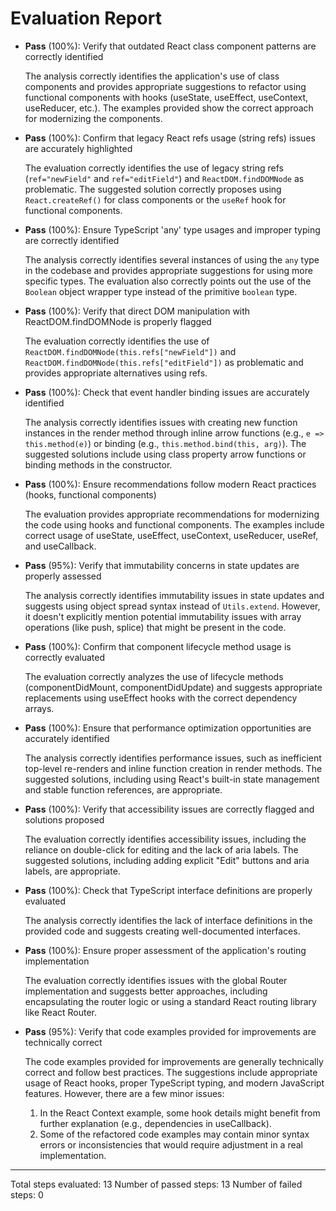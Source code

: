 # Evaluation Report

- **Pass** (100%): Verify that outdated React class component patterns are correctly identified
  
  The analysis correctly identifies the application's use of class components and provides appropriate suggestions to refactor using functional components with hooks (useState, useEffect, useContext, useReducer, etc.). The examples provided show the correct approach for modernizing the components.

- **Pass** (100%): Confirm that legacy React refs usage (string refs) issues are accurately highlighted
  
  The evaluation correctly identifies the use of legacy string refs (`ref="newField"` and `ref="editField"`) and `ReactDOM.findDOMNode` as problematic. The suggested solution correctly proposes using `React.createRef()` for class components or the `useRef` hook for functional components.

- **Pass** (100%): Ensure TypeScript 'any' type usages and improper typing are correctly identified
  
  The analysis correctly identifies several instances of using the `any` type in the codebase and provides appropriate suggestions for using more specific types. The evaluation also correctly points out the use of the `Boolean` object wrapper type instead of the primitive `boolean` type.

- **Pass** (100%): Verify that direct DOM manipulation with ReactDOM.findDOMNode is properly flagged
  
  The evaluation correctly identifies the use of `ReactDOM.findDOMNode(this.refs["newField"])` and `ReactDOM.findDOMNode(this.refs["editField"])` as problematic and provides appropriate alternatives using refs.

- **Pass** (100%): Check that event handler binding issues are accurately identified
  
  The analysis correctly identifies issues with creating new function instances in the render method through inline arrow functions (e.g., `e => this.method(e)`) or binding (e.g., `this.method.bind(this, arg)`). The suggested solutions include using class property arrow functions or binding methods in the constructor.

- **Pass** (100%): Ensure recommendations follow modern React practices (hooks, functional components)
  
  The evaluation provides appropriate recommendations for modernizing the code using hooks and functional components. The examples include correct usage of useState, useEffect, useContext, useReducer, useRef, and useCallback.

- **Pass** (95%): Verify that immutability concerns in state updates are properly assessed
  
  The analysis correctly identifies immutability issues in state updates and suggests using object spread syntax instead of `Utils.extend`. However, it doesn't explicitly mention potential immutability issues with array operations (like push, splice) that might be present in the code.

- **Pass** (100%): Confirm that component lifecycle method usage is correctly evaluated
  
  The evaluation correctly analyzes the use of lifecycle methods (componentDidMount, componentDidUpdate) and suggests appropriate replacements using useEffect hooks with the correct dependency arrays.

- **Pass** (100%): Ensure that performance optimization opportunities are accurately identified
  
  The analysis correctly identifies performance issues, such as inefficient top-level re-renders and inline function creation in render methods. The suggested solutions, including using React's built-in state management and stable function references, are appropriate.

- **Pass** (100%): Verify that accessibility issues are correctly flagged and solutions proposed
  
  The evaluation correctly identifies accessibility issues, including the reliance on double-click for editing and the lack of aria labels. The suggested solutions, including adding explicit "Edit" buttons and aria labels, are appropriate.

- **Pass** (100%): Check that TypeScript interface definitions are properly evaluated
  
  The analysis correctly identifies the lack of interface definitions in the provided code and suggests creating well-documented interfaces.

- **Pass** (100%): Ensure proper assessment of the application's routing implementation
  
  The evaluation correctly identifies issues with the global Router implementation and suggests better approaches, including encapsulating the router logic or using a standard React routing library like React Router.

- **Pass** (95%): Verify that code examples provided for improvements are technically correct
  
  The code examples provided for improvements are generally technically correct and follow best practices. The suggestions include appropriate usage of React hooks, proper TypeScript typing, and modern JavaScript features. However, there are a few minor issues:
  
  1. In the React Context example, some hook details might benefit from further explanation (e.g., dependencies in useCallback).
  2. Some of the refactored code examples may contain minor syntax errors or inconsistencies that would require adjustment in a real implementation.

---

Total steps evaluated: 13
Number of passed steps: 13
Number of failed steps: 0